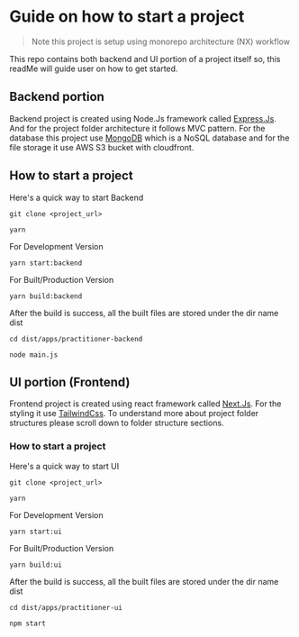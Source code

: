 # Guide on how to start a project

> Note this project is setup using monorepo architecture (NX) workflow

This repo contains both backend and UI portion of a project itself so, this readMe will guide user on how to get started.

## Backend portion
Backend project is created using Node.Js framework called [Express.Js](https://expressjs.com). And for the project folder architecture it follows MVC pattern. For the database this project use [MongoDB](https://www.mongodb.com) which is a NoSQL database and for the file storage it use AWS S3 bucket with cloudfront.

## How to start a project
Here's a quick way to start Backend

```
git clone <project_url>
```
```
yarn
```
For Development Version
```
yarn start:backend
```
For Built/Production Version
```
yarn build:backend
```
After the build is success, all the built files are stored under the dir name dist
```
cd dist/apps/practitioner-backend
```
```
node main.js
```

## UI portion (Frontend)
Frontend project is created using react framework called [Next.Js](https://nextjs.org). For the styling it use [TailwindCss](https://tailwindcss.com).
To understand more about project folder structures please scroll down to folder structure sections.

### How to start a project
Here's a quick way to start UI 

```
git clone <project_url>
```
```
yarn
```
For Development Version
```
yarn start:ui
```
For Built/Production Version
```
yarn build:ui
```
After the build is success, all the built files are stored under the dir name dist
```
cd dist/apps/practitioner-ui
```
```
npm start
```

